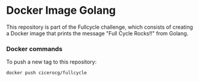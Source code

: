 # Docker Image Golang

 This repository is part of the Fullcycle challenge, which consists of creating a Docker image that prints the message "Full Cycle Rocks!!" from Golang.

 ### Docker commands
 To push a new tag to this repository:
 ```bash
 docker push cicerocg/fullcycle
